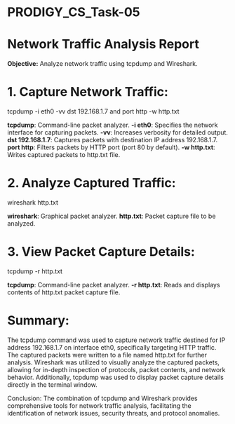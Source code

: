 # PRODIGY_CS_Task-05

# Network Traffic Analysis Report

__Objective:__ Analyze network traffic using tcpdump and Wireshark.

# 1. Capture Network Traffic:


tcpdump -i eth0 -vv dst 192.168.1.7 and port http -w http.txt


__tcpdump__: Command-line packet analyzer.
__-i eth0__: Specifies the network interface for capturing packets.
__-vv__: Increases verbosity for detailed output.
__dst 192.168.1.7__: Captures packets with destination IP address 192.168.1.7.
__port http__: Filters packets by HTTP port (port 80 by default).
__-w http.txt__: Writes captured packets to http.txt file.


# 2. Analyze Captured Traffic:

wireshark http.txt

__wireshark__: Graphical packet analyzer.
__http.txt__: Packet capture file to be analyzed.

# 3. View Packet Capture Details:

tcpdump -r http.txt

__tcpdump__: Command-line packet analyzer.
__-r http.txt__: Reads and displays contents of http.txt packet capture file.

# Summary:
The tcpdump command was used to capture network traffic destined for IP address 192.168.1.7 on interface eth0, specifically targeting HTTP traffic.
The captured packets were written to a file named http.txt for further analysis.
Wireshark was utilized to visually analyze the captured packets, allowing for in-depth inspection of protocols, packet contents, and network behavior.
Additionally, tcpdump was used to display packet capture details directly in the terminal window.

Conclusion:
The combination of tcpdump and Wireshark provides comprehensive tools for network traffic analysis, facilitating the identification of network issues, security threats, and protocol anomalies.
